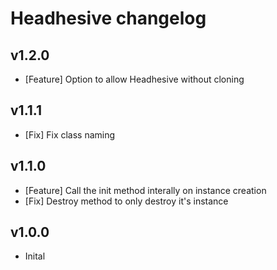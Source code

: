 # Headhesive changelog

## v1.2.0
- [Feature] Option to allow Headhesive without cloning

## v1.1.1
- [Fix] Fix class naming

## v1.1.0
- [Feature] Call the init method interally on instance creation
- [Fix] Destroy method to only destroy it's instance

## v1.0.0
- Inital
